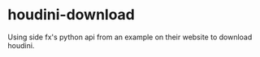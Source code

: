 # houdini-download
Using side fx's python api from an example on their website to download houdini.
